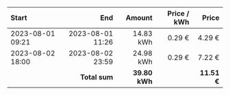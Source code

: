 | Start            |              End |        Amount | Price / kWh |       Price |
| :--------------- | ---------------: | ------------: | ----------: | ----------: |
| 2023-08-01 09:21 | 2023-08-01 11:26 |     14.83 kWh |      0.29 € |      4.29 € |
| 2023-08-02 18:00 | 2023-08-02 23:59 |     24.98 kWh |      0.29 € |      7.22 € |
|                  |    **Total sum** | **39.80 kWh** |             | **11.51 €** |